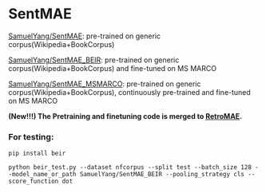 # SentMAE

[SamuelYang/SentMAE](https://huggingface.co/SamuelYang/SentMAE): pre-trained on generic corpus(Wikipedia+BookCorpus)

[SamuelYang/SentMAE_BEIR](https://huggingface.co/SamuelYang/SentMAE_BEIR): pre-trained on generic corpus(Wikipedia+BookCorpus) and fine-tuned on MS MARCO

[SamuelYang/SentMAE_MSMARCO](https://huggingface.co/SamuelYang/SentMAE_MSMARCO): pre-trained on generic corpus(Wikipedia+BookCorpus), continuously pre-trained and fine-tuned on MS MARCO


**(New!!!) The Pretraining and finetuning code is merged to [RetroMAE](https://github.com/staoxiao/RetroMAE).**

### For testing:

```
pip install beir

python beir_test.py --dataset nfcorpus --split test --batch_size 128 --model_name_or_path SamuelYang/SentMAE_BEIR --pooling_strategy cls --score_function dot
```
